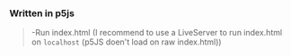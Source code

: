 ### Written in p5js
> -Run index.html (I recommend to use a LiveServer to run index.html on `localhost` (p5JS doen't load on raw index.html))
